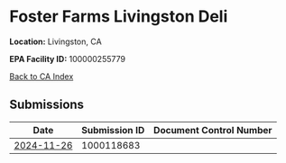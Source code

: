 # Foster Farms Livingston Deli

**Location:** Livingston, CA

**EPA Facility ID:** 100000255779

[Back to CA Index](../../index.md)

## Submissions

| Date | Submission ID | Document Control Number |
|------|--------------|-------------------------|
| [2024-11-26](submissions/1000118683.md) | 1000118683 |  |

